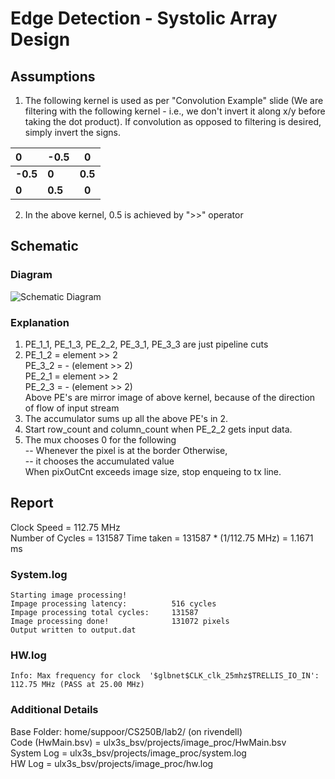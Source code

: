 # Edge Detection - Systolic Array Design

## Assumptions
1. The following kernel is used as per "Convolution Example" slide (We are filtering with the following kernel - i.e., we don't invert it along x/y before taking the dot product). If convolution as opposed to filtering is desired, simply invert the signs.

| **0**    | **-0.5** | **0**  |
|:-----|:-----|:----:|
| **-0.5** | **0**    | **0.5** |  
| **0**    | **0.5**  | **0**  |

2. In the above kernel, 0.5 is achieved by ">>" operator

## Schematic 
### Diagram
![Schematic Diagram](https://user-images.githubusercontent.com/92354970/172270279-d161b433-4c54-4adf-b130-605d5ffbb2ce.png)

### Explanation
1. PE_1_1, PE_1_3, PE_2_2, PE_3_1, PE_3_3 are just pipeline cuts  
2. PE_1_2 = element >> 2  
   PE_3_2 = - (element >> 2)  
   PE_2_1 = element >> 2  
   PE_2_3 = - (element >> 2)  
   Above PE's are mirror image of above kernel, because of the direction of flow of input stream  
3. The accumulator sums up all the above PE's in 2.  
4. Start row_count and column_count when PE_2_2 gets input data. 
5. The mux chooses 0 for the following   
   -- Whenever the pixel is at the border
   Otherwise,   
   -- it chooses the accumulated value    
   When pixOutCnt exceeds image size, stop enqueing to tx line.  
    

## Report
Clock Speed = 112.75 MHz  
Number of Cycles = 131587 
Time taken = 131587 * (1/112.75 MHz) = 1.1671 ms  

### System.log
```
Starting image processing!  
Impage processing latency:          516 cycles    
Impage processing total cycles:     131587  
Image processing done!              131072 pixels    
Output written to output.dat  
```

### HW.log
```
Info: Max frequency for clock  '$glbnet$CLK_clk_25mhz$TRELLIS_IO_IN': 112.75 MHz (PASS at 25.00 MHz)  
```

### Additional Details
Base Folder: home/suppoor/CS250B/lab2/   (on rivendell)    
Code (HwMain.bsv) =  ulx3s_bsv/projects/image_proc/HwMain.bsv    
System Log = ulx3s_bsv/projects/image_proc/system.log  
HW Log =   ulx3s_bsv/projects/image_proc/hw.log  
